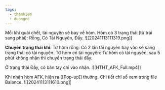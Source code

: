 ```yaml
---
tags:
  - thamhiem
  - duongnd
---
```

Mỗi khi quái chết, tài nguyên sẽ bay về hòm.
Hòm có 3 trạng thái (từ trái sang phải): Rỗng, Có Tài Nguyên, Đầy.
![[20241113111319.png]]

**Chuyển trạng thái khi**:
Từ hòm rỗng: Có 2 lần tài nguyên bay vào sẽ sang trạng thái có tài nguyên.
Từ hòm có tài nguyên: Từ hòm có tài nguyên, sau 5 phút không nhận thì chuyển trạng thái đầy.

Ở trạng thái Đầy, có bàn tay chỉ vào nhận. 
![[HTHT_AFK_Full.mp4]]

Khi nhận hòm AFK, hiện ra [[Pop-up]] thưởng. Chi tiết chỉ số xem trong file Balance.
![[20241113111610.png]]